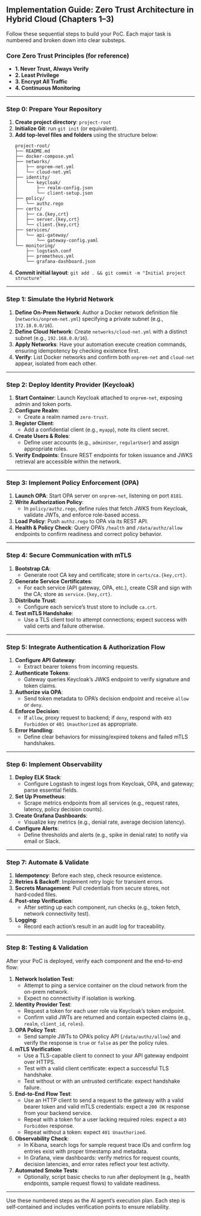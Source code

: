 ## Implementation Guide: Zero Trust Architecture in Hybrid Cloud (Chapters 1–3)

Follow these sequential steps to build your PoC. Each major task is numbered and broken down into clear substeps.

### Core Zero Trust Principles (for reference)

- **1. Never Trust, Always Verify**
- **2. Least Privilege**
- **3. Encrypt All Traffic**
- **4. Continuous Monitoring**

---

### Step 0: Prepare Your Repository

1. **Create project directory**: `project-root`
2. **Initialize Git**: run `git init` (or equivalent).
3. **Add top‑level files and folders** using the structure below:
   ```text
   project-root/
   ├── README.md
   ├── docker-compose.yml
   ├── networks/
   │   ├── onprem-net.yml
   │   └── cloud-net.yml
   ├── identity/
   │   └── keycloak/
   │       ├── realm-config.json
   │       └── client-setup.json
   ├── policy/
   │   └── authz.rego
   ├── certs/
   │   ├── ca.{key,crt}
   │   ├── server.{key,crt}
   │   └── client.{key,crt}
   ├── services/
   │   └── api-gateway/
   │       └── gateway-config.yaml
   └── monitoring/
       ├── logstash.conf
       ├── prometheus.yml
       └── grafana-dashboard.json
   ```
4. **Commit initial layout**: `git add . && git commit -m "Initial project structure"`

---

### Step 1: Simulate the Hybrid Network

1. **Define On‑Prem Network**: Author a Docker network definition file (`networks/onprem-net.yml`) specifying a private subnet (e.g., `172.18.0.0/16`).
2. **Define Cloud Network**: Create `networks/cloud-net.yml` with a distinct subnet (e.g., `192.168.0.0/16`).
3. **Apply Networks**: Have your automation execute creation commands, ensuring idempotency by checking existence first.
4. **Verify**: List Docker networks and confirm both `onprem-net` and `cloud-net` appear, isolated from each other.

---

### Step 2: Deploy Identity Provider (Keycloak)

1. **Start Container**: Launch Keycloak attached to `onprem-net`, exposing admin and token ports.
2. **Configure Realm**:
   - Create a realm named `zero-trust`.
3. **Register Client**:
   - Add a confidential client (e.g., `myapp`), note its client secret.
4. **Create Users & Roles**:
   - Define user accounts (e.g., `adminUser`, `regularUser`) and assign appropriate roles.
5. **Verify Endpoints**: Ensure REST endpoints for token issuance and JWKS retrieval are accessible within the network.

---

### Step 3: Implement Policy Enforcement (OPA)

1. **Launch OPA**: Start OPA server on `onprem-net`, listening on port `8181`.
2. **Write Authorization Policy**:
   - In `policy/authz.rego`, define rules that fetch JWKS from Keycloak, validate JWTs, and enforce role-based access.
3. **Load Policy**: Push `authz.rego` to OPA via its REST API.
4. **Health & Policy Check**: Query OPA’s `/health` and `/data/authz/allow` endpoints to confirm readiness and correct policy behavior.

---

### Step 4: Secure Communication with mTLS

1. **Bootstrap CA**:
   - Generate root CA key and certificate; store in `certs/ca.{key,crt}`.
2. **Generate Service Certificates**:
   - For each service (API gateway, OPA, etc.), create CSR and sign with the CA; store as `service.{key,crt}`.
3. **Distribute Trust**:
   - Configure each service’s trust store to include `ca.crt`.
4. **Test mTLS Handshake**:
   - Use a TLS client tool to attempt connections; expect success with valid certs and failure otherwise.

---

### Step 5: Integrate Authentication & Authorization Flow

1. **Configure API Gateway**:
   - Extract bearer tokens from incoming requests.
2. **Authenticate Tokens**:
   - Gateway queries Keycloak’s JWKS endpoint to verify signature and token claims.
3. **Authorize via OPA**:
   - Send token metadata to OPA’s decision endpoint and receive `allow` or `deny`.
4. **Enforce Decision**:
   - If `allow`, proxy request to backend; if `deny`, respond with `403 Forbidden` or `401 Unauthorized` as appropriate.
5. **Error Handling**:
   - Define clear behaviors for missing/expired tokens and failed mTLS handshakes.

---

### Step 6: Implement Observability

1. **Deploy ELK Stack**:
   - Configure Logstash to ingest logs from Keycloak, OPA, and gateway; parse essential fields.
2. **Set Up Prometheus**:
   - Scrape metrics endpoints from all services (e.g., request rates, latency, policy decision counts).
3. **Create Grafana Dashboards**:
   - Visualize key metrics (e.g., denial rate, average decision latency).
4. **Configure Alerts**:
   - Define thresholds and alerts (e.g., spike in denial rate) to notify via email or Slack.

---

### Step 7: Automate & Validate

1. **Idempotency**: Before each step, check resource existence.
2. **Retries & Backoff**: Implement retry logic for transient errors.
3. **Secrets Management**: Pull credentials from secure stores, not hard‑coded files.
4. **Post‑step Verification**:
   - After setting up each component, run checks (e.g., token fetch, network connectivity test).
5. **Logging**:
   - Record each action’s result in an audit log for traceability.

---

### Step 8: Testing & Validation

After your PoC is deployed, verify each component and the end-to-end flow:

1. **Network Isolation Test**:
   - Attempt to ping a service container on the cloud network from the on-prem network.
   - Expect no connectivity if isolation is working.
2. **Identity Provider Test**:
   - Request a token for each user role via Keycloak’s token endpoint.
   - Confirm valid JWTs are returned and contain expected claims (e.g., `realm`, `client_id`, `roles`).
3. **OPA Policy Test**:
   - Send sample JWTs to OPA’s policy API (`/data/authz/allow`) and verify the response is `true` or `false` as per the policy rules.
4. **mTLS Verification**:
   - Use a TLS-capable client to connect to your API gateway endpoint over HTTPS.
   - Test with a valid client certificate: expect a successful TLS handshake.
   - Test without or with an untrusted certificate: expect handshake failure.
5. **End-to-End Flow Test**:
   - Use an HTTP client to send a request to the gateway with a valid bearer token and valid mTLS credentials: expect a `200 OK` response from your backend service.
   - Repeat with a token for a user lacking required roles: expect a `403 Forbidden` response.
   - Repeat without a token: expect `401 Unauthorized`.
6. **Observability Check**:
   - In Kibana, search logs for sample request trace IDs and confirm log entries exist with proper timestamp and metadata.
   - In Grafana, view dashboards: verify metrics for request counts, decision latencies, and error rates reflect your test activity.
7. **Automated Smoke Tests**:
   - Optionally, script basic checks to run after deployment (e.g., health endpoints, sample request flows) to validate readiness.

---

Use these numbered steps as the AI agent’s execution plan. Each step is self‑contained and includes verification points to ensure reliability.

